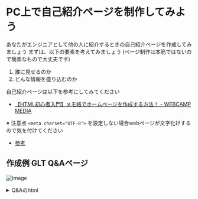 # PC上で自己紹介ページを制作してみよう

あなたがエンジニアとして他の人に紹介するときの自己紹介ページを作成してみましょう
まずは、以下の要素を考えてみましょう (ページ制作は本筋ではないので簡素なもので大丈夫です)

1. 誰に見せるのか
1. どんな情報を盛り込むのか

自己紹介ページは以下を参考にしてみてください

- [【HTML初心者入門】メモ帳でホームページを作成する方法！ - WEBCAMP MEDIA](https://web-camp.io/magazine/archives/7725)

※ 注意点 `<meta charset="UTF-8">` を設定しない場合webページが文字化けするので気を付けてください

- [参考](https://web-camp.io/magazine/archives/96334)

## 作成例 GLT Q&Aページ

![image](https://github.com/GitEngHar/GrowTheLatestTechnorogy/assets/119464648/9a737438-4cfc-4669-b41c-f195f5f7d248)

<details>

<summary> Q&Aのhtml </summary>

```html
<!doctype html>
  <html  lang="ja">
  <head>
    <meta charset="UTF-8">
    <title>GltDockerHandsOn</title>
  </head>
  <style type="text/css">
    <!--
    #QandA-1 {
      width: 100%;
      font-family: メイリオ;
      font-size: 14px; /*全体のフォントサイズ*/
    }
    #QandA-1 dt {
      background: #444; /* 「Q」タイトルの背景色 */
      color: #fff; /* 「Q」タイトルの文字色 */
      padding: 8px;
      border-radius: 2px;
    }
    #QandA-1 dt:before {
      content: "Q.";
      font-weight: bold;
      margin-right: 8px;
    }
    #QandA-1 dd {
      margin: 24px 16px 40px 32px;
      line-height: 140%;
      text-indent: -24px;
    }
    #QandA-1 dd:before {
      content: "A.";
      font-weight: bold;
      margin-right: 8px;
    }
    -->
  </style>
  <body>
    <h1>GLTの Q&A</h1>
    <div id="QandA-1">
      <dl>
        <dt>GLTは何をするの?</dt>
        <dd>技術を楽しむコンテンツを体験します<br>開発者としてコンテンツの制作や魅力あふれるデモンストレーションを作成いただけると嬉しいです</dd>
        <dt>GLTは何の略称??</dt>
        <dd>Grow the Latest Technology</dd>
        <dt>GLTは誰でも参加できるの??</dt>
        <dd>どなたでも参加可能です<br></dd>
      </dl>    
    </div>
    <footer></footer>    
  </body>
</html>
```
  
</details>
